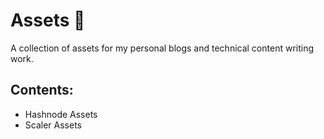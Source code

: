 # Assets :hugs:

A collection of assets for my personal blogs and technical content writing work.

## Contents:

- Hashnode Assets
- Scaler Assets

